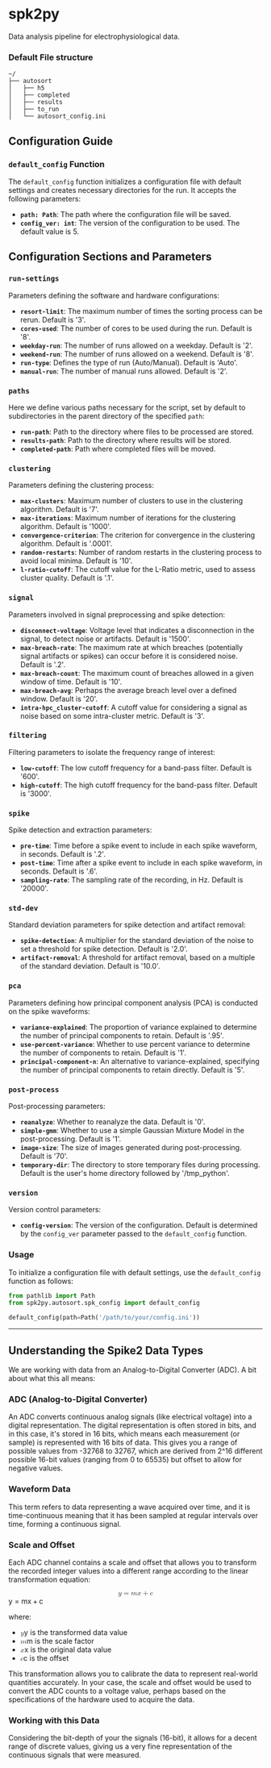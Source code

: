 # spk2py

Data analysis pipeline for electrophysiological data.

### Default File structure

``` 
~/
├── autosort
│   ├── h5
│   ├── completed
│   ├── results
│   ├── to_run
│   └── autosort_config.ini
```

## Configuration Guide

### `default_config` Function

The `default_config` function initializes a configuration file with default settings and creates necessary directories for the run. It accepts the following parameters:

- **`path: Path`**: The path where the configuration file will be saved.
- **`config_ver: int`**: The version of the configuration to be used. The default value is 5.

## Configuration Sections and Parameters

### `run-settings`

Parameters defining the software and hardware configurations:

- **`resort-limit`**: The maximum number of times the sorting process can be rerun. Default is '3'.
- **`cores-used`**: The number of cores to be used during the run. Default is '8'.
- **`weekday-run`**: The number of runs allowed on a weekday. Default is '2'.
- **`weekend-run`**: The number of runs allowed on a weekend. Default is '8'.
- **`run-type`**: Defines the type of run (Auto/Manual). Default is 'Auto'.
- **`manual-run`**: The number of manual runs allowed. Default is '2'.

### `paths`

Here we define various paths necessary for the script, set by default to subdirectories in the parent directory of the specified `path`:

- **`run-path`**: Path to the directory where files to be processed are stored.
- **`results-path`**: Path to the directory where results will be stored.
- **`completed-path`**: Path where completed files will be moved.

### `clustering`

Parameters defining the clustering process:

- **`max-clusters`**: Maximum number of clusters to use in the clustering algorithm. Default is '7'.
- **`max-iterations`**: Maximum number of iterations for the clustering algorithm. Default is '1000'.
- **`convergence-criterion`**: The criterion for convergence in the clustering algorithm. Default is '.0001'.
- **`random-restarts`**: Number of random restarts in the clustering process to avoid local minima. Default is '10'.
- **`l-ratio-cutoff`**: The cutoff value for the L-Ratio metric, used to assess cluster quality. Default is '.1'.

### `signal`

Parameters involved in signal preprocessing and spike detection:

- **`disconnect-voltage`**: Voltage level that indicates a disconnection in the signal, to detect noise or artifacts. Default is '1500'.
- **`max-breach-rate`**: The maximum rate at which breaches (potentially signal artifacts or spikes) can occur before it is considered noise. Default is '.2'.
- **`max-breach-count`**: The maximum count of breaches allowed in a given window of time. Default is '10'.
- **`max-breach-avg`**: Perhaps the average breach level over a defined window. Default is '20'.
- **`intra-hpc_cluster-cutoff`**: A cutoff value for considering a signal as noise based on some intra-cluster metric. Default is '3'.

### `filtering`

Filtering parameters to isolate the frequency range of interest:

- **`low-cutoff`**: The low cutoff frequency for a band-pass filter. Default is '600'.
- **`high-cutoff`**: The high cutoff frequency for the band-pass filter. Default is '3000'.

### `spike`

Spike detection and extraction parameters:

- **`pre-time`**: Time before a spike event to include in each spike waveform, in seconds. Default is '.2'.
- **`post-time`**: Time after a spike event to include in each spike waveform, in seconds. Default is '.6'.
- **`sampling-rate`**: The sampling rate of the recording, in Hz. Default is '20000'.

### `std-dev`

Standard deviation parameters for spike detection and artifact removal:

- **`spike-detection`**: A multiplier for the standard deviation of the noise to set a threshold for spike detection. Default is '2.0'.
- **`artifact-removal`**: A threshold for artifact removal, based on a multiple of the standard deviation. Default is '10.0'.

### `pca`

Parameters defining how principal component analysis (PCA) is conducted on the spike waveforms:

- **`variance-explained`**: The proportion of variance explained to determine the number of principal components to retain. Default is '.95'.
- **`use-percent-variance`**: Whether to use percent variance to determine the number of components to retain. Default is '1'.
- **`principal-component-n`**: An alternative to variance-explained, specifying the number of principal components to retain directly. Default is '5'.

### `post-process`

Post-processing parameters:

- **`reanalyze`**: Whether to reanalyze the data. Default is '0'.
- **`simple-gmm`**: Whether to use a simple Gaussian Mixture Model in the post-processing. Default is '1'.
- **`image-size`**: The size of images generated during post-processing. Default is '70'.
- **`temporary-dir`**: The directory to store temporary files during processing. Default is the user's home directory followed by '/tmp_python'.

### `version`

Version control parameters:

- **`config-version`**: The version of the configuration. Default is determined by the `config_ver` parameter passed to the `default_config` function.

### Usage

To initialize a configuration file with default settings, use the `default_config` function as follows:

```python
from pathlib import Path
from spk2py.autosort.spk_config import default_config

default_config(path=Path('/path/to/your/config.ini'))
```
---

## Understanding the Spike2 Data Types
We are working with data from an Analog-to-Digital Converter (ADC). A bit about what this all 
means:</p>
<h3>ADC (Analog-to-Digital Converter)</h3>
<p>An ADC converts continuous analog signals (like electrical voltage) into a digital representation.
The digital representation is often stored in bits, and in this case, it's stored in 16 bits, which means each measurement (or sample) is represented with 16 bits of data.
This gives you a range of possible values from -32768 to 32767, which are derived from 2^16 different possible 16-bit values (ranging from 0 to 65535) but offset to allow for negative values.
</p><h3>Waveform Data</h3><p>This term refers to data representing a wave acquired over time, and it is time-continuous meaning that it has been sampled at regular intervals over time, forming a continuous signal.
</p>
<h3>Scale and Offset</h3>
<p>
Each ADC channel contains a scale and offset that allows you to transform the recorded integer values into a different range according to the linear transformation equation:
</p><div class="math math-display"><span class="katex-display" style=""><span class="katex"><span class="katex-mathml"><math xmlns="http://www.w3.org/1998/Math/MathML" display="block"><semantics><mrow><mi>y</mi><mo>=</mo><mi>m</mi><mi>x</mi><mo>+</mo><mi>c</mi></mrow><annotation encoding="application/x-tex">y = mx + c</annotation></semantics></math></span><span class="katex-html" aria-hidden="true"><span class="base"><span class="strut" style="height: 0.625em; vertical-align: -0.1944em;"></span><span class="mord mathnormal" style="margin-right: 0.03588em;">y</span><span class="mspace" style="margin-right: 0.2778em;"></span><span class="mrel">=</span><span class="mspace" style="margin-right: 0.2778em;"></span></span><span class="base"><span class="strut" style="height: 0.6667em; vertical-align: -0.0833em;"></span><span class="mord mathnormal">m</span><span class="mord mathnormal">x</span><span class="mspace" style="margin-right: 0.2222em;"></span><span class="mbin">+</span><span class="mspace" style="margin-right: 0.2222em;"></span></span><span class="base"><span class="strut" style="height: 0.4306em;"></span><span class="mord mathnormal">c</span></span></span></span></span></div><p>where:</p><ul><li><span class="math math-inline"><span class="katex"><span class="katex-mathml"><math xmlns="http://www.w3.org/1998/Math/MathML"><semantics><mrow><mi>y</mi></mrow><annotation encoding="application/x-tex">y</annotation></semantics></math></span><span class="katex-html" aria-hidden="true"><span class="base"><span class="strut" style="height: 0.625em; vertical-align: -0.1944em;"></span><span class="mord mathnormal" style="margin-right: 0.03588em;">y</span></span></span></span></span> is the transformed data value</li><li><span class="math math-inline"><span class="katex"><span class="katex-mathml"><math xmlns="http://www.w3.org/1998/Math/MathML"><semantics><mrow><mi>m</mi></mrow><annotation encoding="application/x-tex">m</annotation></semantics></math></span><span class="katex-html" aria-hidden="true"><span class="base"><span class="strut" style="height: 0.4306em;"></span><span class="mord mathnormal">m</span></span></span></span></span> is the scale factor</li><li><span class="math math-inline"><span class="katex"><span class="katex-mathml"><math xmlns="http://www.w3.org/1998/Math/MathML"><semantics><mrow><mi>x</mi></mrow><annotation encoding="application/x-tex">x</annotation></semantics></math></span><span class="katex-html" aria-hidden="true"><span class="base"><span class="strut" style="height: 0.4306em;"></span><span class="mord mathnormal">x</span></span></span></span></span> is the original data value</li><li><span class="math math-inline"><span class="katex"><span class="katex-mathml"><math xmlns="http://www.w3.org/1998/Math/MathML"><semantics><mrow><mi>c</mi></mrow><annotation encoding="application/x-tex">c</annotation></semantics></math></span><span class="katex-html" aria-hidden="true"><span class="base"><span class="strut" style="height: 0.4306em;"></span><span class="mord mathnormal">c</span></span></span></span></span> is the offset</li></ul><p>This transformation allows you to calibrate the data to represent real-world quantities accurately. In your case, the scale and offset would be used to convert the ADC counts to a voltage value, perhaps based on the specifications of the hardware used to acquire the data.
</p><h3>Working with this Data</h3>

<p> Considering the bit-depth of your the signals (16-bit), it allows for a decent range of discrete values, giving us a very fine representation of the continuous signals that were measured.
</p>

